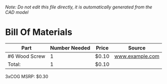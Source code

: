 ###### Note: Do not edit this file directly, it is automatically generated from the CAD model 
# Bill Of Materials 
 |Part|Number Needed|Price|Source| 
 |----|----------|-----|-----|
|#6 Wood Screw|1|$0.10|www.example.com|
|Total: |1|$0.10| |

 3xCOG MSRP: $0.30